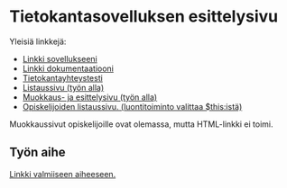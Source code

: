 # Tietokantasovelluksen esittelysivu

Yleisiä linkkejä:

* [Linkki sovellukseeni](http://vlonka.users.cs.helsinki.fi/kurssitarjonta)
* [Linkki dokumentaatiooni](https://github.com/vlonka/Tsoha-Bootstrap/blob/master/doc/Dokumantaatio.pdf)
* [Tietokantayhteystesti](http://vlonka.users.cs.helsinki.fi/kurssitarjonta/tietokantayhteys)
* [Listaussivu (työn alla)](http://vlonka.users.cs.helsinki.fi/kurssitarjonta/listaussivu)
* [Muokkaus- ja esittelysivu (työn alla)](http://vlonka.users.cs.helsinki.fi/kurssitarjonta/muokkausesittely)
* [Opiskelijoiden listaussivu. (luontitoiminto valittaa $this:istä)](http://vlonka.users.cs.helsinki.fi/kurssitarjonta/opiskelijat)

Muokkaussivut opiskelijoille ovat olemassa, mutta HTML-linkki ei toimi.

## Työn aihe

[Linkki valmiiseen aiheeseen.](http://advancedkittenry.github.io/suunnittelu_ja_tyoymparisto/aiheet/Kurssitarjonta_ja_kurssipaikan_varaus.html) 
